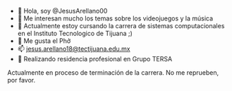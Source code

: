 - 👋 Hola, soy @JesusArellano00
- 👀 Me interesan mucho los temas sobre los videojuegos y la música
- 🌱 Actualmente estoy cursando la carrera de sistemas computacionales en el Instituto Tecnologico de Tijuana ;)
- 💞️ Me gusta el Phở
- 📫 jesus.arellano18@tectijuana.edu.mx
- 🎒 Realizando residencia profesional en Grupo TERSA

Actualmente en proceso de terminación de la carrera. No me reprueben, por favor.
<!---
JesusArellano00/JesusArellano00 is a ✨ special ✨ repository because its `README.md` (this file) appears on your GitHub profile.
You can click the Preview link to take a look at your changes.
--->
